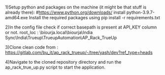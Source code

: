 1)Setup python and packages on the machine (it might be that stuff is already there):
#https://www.python.org/downloads/
install python-3.9.7-amd64.exe
Install the required packages using pip install -r requirements.txt

2)In the config file check if correct basepath is present at API_KEY column or not.
root_loc : \\biourja.local\biourja\India Sync\India\Trueup\TrueupAutomation\AP_Rack_TrueUp

3)Clone clean code from : https://gitlab.com/bu_it/ap_rack_trueup/-/tree/yash/dev?ref_type=heads

4)Navigate to the cloned repository directory and run the ap_rack_true_up.py script to start the application.
